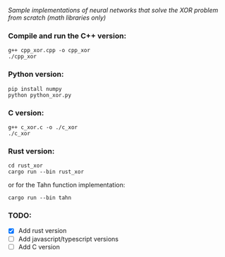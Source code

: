 *Sample implementations of neural networks that solve the XOR problem from scratch (math libraries only)*

### Compile and run the C++ version:

```
g++ cpp_xor.cpp -o cpp_xor
./cpp_xor
```
### Python version:
```
pip install numpy
python python_xor.py
```
### C version:
```
g++ c_xor.c -o ./c_xor
./c_xor
```
### Rust version:
```
cd rust_xor
cargo run --bin rust_xor
```
or for the Tahn function implementation:
```
cargo run --bin tahn
```

### TODO:
- [x] Add rust version
- [ ] Add javascript/typescript versions
- [ ] Add C version